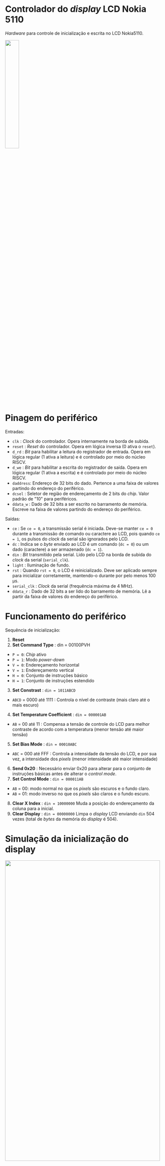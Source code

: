 # Controlador do _display_ LCD Nokia 5110

_Hardware_ para controle de inicialização e escrita no LCD Nokia5110.
<p align="left">
    <img width="30%" height="30%" src="rtl.png">
</p>

# Pinagem do periférico
Entradas:
- `clk`     : _Clock_ do controlador. Opera internamente na borda de subida.
- `reset`   : _Reset_ do controlador. Opera em lógica inversa (0 ativa o `reset`).
- `d_rd`    : _Bit_ para habilitar a leitura do registrador de entrada. Opera em lógica regular (1 ativa a leitura) e é controlado por meio do núcleo RISCV.
- `d_we`    : _Bit_ para habilitar a escrita do registrador de saída. Opera em lógica regular (1 ativa a escrita) e é controlado por meio do núcleo RISCV.
- `daddress`: Endereço de 32 bits do dado. Pertence a uma faixa de valores partindo do endereço do periférico.
- `dcsel`   : Seletor de região de endereçamento de 2 bits do _chip_. Valor padrão de "10" para periféricos.
- `ddata_w` : Dado de 32 bits a ser escrito no barramento de memória. Escreve na faixa de valores partindo do endereço do periférico.

Saídas:
- `ce`          : Se `ce = 0`, a transmissão serial é iniciada. Deve-se manter `ce = 0` durante a transmissão de comando ou caractere ao LCD, pois quando `ce = 1`, os pulsos do _clock_ da serial são ignorados pelo LCD.
- `dc`          : Indica se o _byte_ enviado ao LCD é um comando (`dc = 0`) ou um dado (caractere) a ser armazenado (`dc = 1`).
- `din`         : _Bit_ transmitido pela serial. Lido pelo LCD na borda de subida do _clock_ da serial (`serial_clk`).
- `light`       : Iluminação de fundo.
- `rst`         : Quando `rst = 0`, o LCD é reinicializado. Deve ser aplicado sempre para inicializar corretamente, mantendo-o durante por pelo menos 100 &mu;s.
- `serial_clk`  : _Clock_ da serial (frequência máxima de 4 MHz).
- `ddata_r`     : Dado de 32 bits a ser lido do barramento de memória. Lê a partir da faixa de valores do endereço do periférico.

# Funcionamento do periférico
Sequência de inicialização:
1. __Reset__
2. __Set Command Type__ : din = 00100PVH  
- `P = 0`: _Chip_ ativo 
- `P = 1`: Modo _power-down_  
- `V = 0`: Endereçamento horizontal
- `V = 1`: Endereçamento vertical 
- `H = 0`: Conjunto de instruções básico
- `H = 1`: Conjunto de instruções estendido
3. __Set Constrast__ : `din = 1011ABCD`
- `ABCD` = 0000 até 1111 : Controla o nível de contraste (mais claro até o mais escuro)
4. __Set Temperature Coefficient__ : `din = 000001AB`
- `AB` = 00 até 11 : Compensa a tensão de controle do LCD para melhor contraste de acordo com a temperatura (menor tensão até maior tensão)
5. __Set Bias Mode__ : `din = 00010ABC`
- `ABC` = 000 até FFF : Controla a intensidade da tensão do LCD, e por sua vez, a intensidade dos _pixels_ (menor intensidade até maior intensidade)
6. __Send 0x20__ : Necessário enviar 0x20 para alterar para o conjunto de instruções básicas antes de alterar o _control_ _mode_.
7. __Set Control Mode__ : `din = 000011AB`
- `AB` = 00: modo normal no que os _pixels_ são escuros e o fundo claro.
- `AB` = 01: modo inverso no que os _pixels_ são claros e o fundo escuro.
8. __Clear X Index__ : `din = 10000000` Muda a posição do endereçamento da coluna para a inicial.
9. __Clear Display__ : `din = 00000000` Limpa o _display_ LCD enviando `din` 504 vezes (total de _bytes_ da memória do _display_ é 504).

# Simulação da inicialização do display
<p align="center">
    <img width="100%" height="50%" src="inic.png">
</p>

# Integração do _hardware_ ao núcleo RISCV

De início foi adicionado o endereço do periférico ao núcleo RISCV. Para isso, foram modificados e escritos os seguintes arquivos: 

1. [`memory/iodatabusmux.vhd`](../../memory/iodatabusmux.vhd)
```VHDL
entity iodatabusmux is
    port(
        [...]
        ddata_r_lcd      : in  std_logic_vector(31 downto 0); -- <- Adicionado o sinal de 32 bits do endereço do periférico.
        -- Mux 
        ddata_r_periph   : out std_logic_vector(31 downto 0) --! Connect to data bus mux
    );
end entity iodatabusmux;

architecture RTL of iodatabusmux is

begin
    -- Word address, ignoring least significant 4 bytes
    with daddress(19 downto 4) select ddata_r_periph <=
        [...]
        ddata_r_lcd when x"000A", -- <- Seleciona o endereço do periférico quando o valor for igual a x"000A".
        -- Add new io peripherals here
        (others => '0') when others;
end architecture RTL;
```

2. [`software/_core/hardware.h`](../../software/_core/hardware.h)
```C
#ifndef __HARDWARE_H
#define __HARDWARE_H

[...]
#define DISPLAY_NOKIA_5110_BASE_ADDRESS (*(_IO32 *) (PERIPH_BASE + 10*16*4)) /* <-  Adicionado o endereço base do display 
                                                                                    Nokia 5110 LCD a partir do endereço 
                                                                                    base para periféricos. */

#endif //HARDWARE_H
```

3. [`software/lcd/lcd.h`](../../software/lcd/lcd.h)
```C
#ifndef __LCD_H
#define __LCD_H

#include "../_core/hardware.h"

/* Tipo do registrador para controle do display Nokia 5110 LCD */
typedef struct{
    _IO32 reg_ctrl; /*!< State machine control register. */
    _IO32 pos;      /*!< Data index. */
    _IO32 data;     /*!< Data to display.*/
    _IO32 we;       /*!< Write enable */
} DISPLAY_NOKIA_5110_REG_TYPE;

/* Declaração do registrador para controle do display Nokia 5110 LCD */
#define DISPLAY_NOKIA_5110_REGISTER ((DISPLAY_NOKIA_5110_REG_TYPE *) &DISPLAY_NOKIA_5110_BASE_ADDRESS)

#endif
```
O controle por _software_ do _display_ é descrito pela seguinte máquina de estados:

<p align="center">
    <img width="100%" height="50%" src="lcd_state.jpg">
</p>

Onde certas transições de estado ocorrem devido a mudança de valores do barramento de memória:

```C
#ifndef __LCD_H
#define __LCD_H

#include "../_core/hardware.h"

typedef struct{
    /* Valores a serem escritos no barramento de memória */
    _IO32 reg_ctrl; /*!< State machine control register. */
    _IO32 pos;      /*!< Data index. */
    _IO32 data;     /*!< Data to display.*/
    _IO32 we;       /*!< Write enable */
} DISPLAY_NOKIA_5110_REG_TYPE;

#endif
```

A influência dos valores `reg_ctrl`, `pos`, `data` e `we` sobre os estados é fornecida abaixo:

1. __START__
    1. Permanece no estado __START__ enquanto `reg_ctrl = 0` senão avança para a sequência de inicialização do _display_ a partir do estado __POWER_UP__.
3. __POWER_UP__
4. __SET_CMD_TYPE__
5. __SET_CONTRAST__
6. __SET_TEMP_COEFF__
7. __SET_BIAS_MODE__
8. __SEND_0x20__
9. __SET_CONTROL_MODE__
10. __CLEAR_X_INDEX__
11. __CLEAR_DISPLAY__
12. __WAIT_ENABLE__
    1. Retorna ao estado __CLEAR_X_INDEX__ enquanto `reg_ctrl = 0` e `we = 1`;
    2. Retorna ao estado __WAIT_ENABLE__ enquanto `reg_ctrl = 1` e `we = 0`;
    3. Lê o valor de `pos` quando `reg_ctrl = 1` e `we = 1`, e avança para o estado __SET_Y_INDEX__.
13. __SET_Y_INDEX__
14. __SET_X_INDEX__
    1. Lê o valor de `data` e avança para o estado __SEND_DATA__.
15. __SEND_DATA__

# Código em C

Toma-se conhecimento de que o controle apenas utilizando o registrador é trivial porém pouco legível, logo funções são criadas para facilitar a compreensão e uso.

## Cabeçalho

Assim, foram declaradas as funções `lcd_init`, responsável pela inicialização do _display_ Nokia 5110 LCD, `lcd_clear`, função que limpa o _display_, e `lcd_print`, que imprime na tela do _display_:
 
[`software/lcd/lcd.h`](../../software/lcd/lcd.h):
```C
#ifndef __LCD_H
#define __LCD_H

#include "../_core/hardware.h"

void lcd_init();
void lcd_clear();
void lcd_print(char *string, _IO32 len, _IO32 x, _IO32 y);

typedef struct{
    _IO32 reg_ctrl; /*!< State machine control register. */
    _IO32 pos;      /*!< Data index. */
    _IO32 data;     /*!< Data to display.*/
    _IO32 we;       /*!< Write enable */
} DISPLAY_NOKIA_5110_REG_TYPE;

#define DISPLAY_NOKIA_5110_REGISTER ((DISPLAY_NOKIA_5110_REG_TYPE *) &DISPLAY_NOKIA_5110_BASE_ADDRESS)
#define DISPLAY_NOKIA_5110_HEIGHT 6
#define DISPLAY_NOKIA_5110_WIDTH 84
#define DISPLAY_NOKIA_5110_LETTER_SPACING 6

#endif 
```

Nota-se que os argumentos da função `lcd_print` incluem, respectivamente, a string a ser impressa, o seu tamanho, a posição inicial de impressão da coluna e posição inicial de impressão da linha. No que a coluna aceita valores de 0 até 83 (84 colunas) e a linha aceita valores da faixa de 0 até 5 (6 linhas).

## Funções

Desse modo, as implementações dessas funções é dada no arquivo [`software/lcd/lcd.c`](../../software/lcd/lcd.c).

[`software/lcd/lcd.c`](../../software/lcd/lcd.c):
```C
#include <stdint.h>
#include "../_core/utils.h"
#include "../_core/hardware.h"
#include "lcd.h"

inline _IO32 lcd_pos(_IO32 x, _IO32 y){
    while(x >= DISPLAY_NOKIA_5110_WIDTH){
        x -= DISPLAY_NOKIA_5110_WIDTH;
        y += 1;
    }
    
    while(y >= DISPLAY_NOKIA_5110_HEIGHT)
        y -= DISPLAY_NOKIA_5110_HEIGHT;
        
    return x + y * DISPLAY_NOKIA_5110_WIDTH;
}

void lcd_init(){
    DISPLAY_NOKIA_5110_REGISTER->reg_ctrl = 1;
    DISPLAY_NOKIA_5110_REGISTER->we = 0;
    delay_(700);
}

void lcd_clear(){
    DISPLAY_NOKIA_5110_REGISTER->reg_ctrl = 0;
    DISPLAY_NOKIA_5110_REGISTER->we = 1;
    delay_(100);
    DISPLAY_NOKIA_5110_REGISTER->we = 0;
    delay_(600);
}
void lcd_print(char *string, _IO32 len, _IO32 x, _IO32 y){
    for(int i = 0; i < len; i++){
        DISPLAY_NOKIA_5110_REGISTER->reg_ctrl = 1;
        DISPLAY_NOKIA_5110_REGISTER->pos = lcd_pos(x, y) + (i*DISPLAY_NOKIA_5110_LETTER_SPACING);
        DISPLAY_NOKIA_5110_REGISTER->data = string[i];
        DISPLAY_NOKIA_5110_REGISTER->we = 1;
        delay_(10);
    }
    
    DISPLAY_NOKIA_5110_REGISTER->we = 0;
    delay_(100);
}
```
## Exemplo

Ao fim do desenvolvimento das funções, um exemplo também foi fornecido no arquivo [`software/lcd/main_lcd.c`](../../software/lcd/main_lcd.c).

[`software/lcd/main_lcd.c`](../../software/lcd/main_lcd.c):
```C
#include <stdint.h>
#include "lcd.h"
#include "../_core/utils.h"
#include "../_core/hardware.h"

int main(){
    char phrase[] = "Hello World!";
    char every_character[] = " !\"#$%&'()*+-,-./0123456789:;<=>?@"
                             "ABCDEFGHIJKLMNOPQRSTUVWXYZ[\\]^_`ab"
                             "cdefghijklmnopqrstuvwxyz{|}~";
    _IO32 len = sizeof(phrase)-1;
    _IO32 len_all = sizeof(every_character)-1;
    lcd_init();

    while(1){
        lcd_print(phrase, len, 0, 0);
        
        /* Comment delay for testbench and uncomment for synthesis. */
        //delay_(10000);
        
        lcd_clear();
        lcd_print(every_character, len_all-12, 0, 0);

        /* Comment delay for testbench and uncomment for synthesis. */
        //delay_(10000);
        
        lcd_clear();
        lcd_print(&every_character[len_all-12], 12, 0, 0);
        
        /* Comment delay for testbench and uncomment for synthesis. */
        //delay_(10000);
        
        lcd_clear();
    }

    return 0;
}
```

Observa-se que além da frase "_Hello World_", também foi feita a impressão de todos os caracteres suportados (incluindo espaço) pelo controlador, listados abaixo para ênfase:

```
!"#$%&'()*+-,-./0123456789:;<=>?@ABCDEFGHIJKLMNOPQRSTUVWXYZ[\]^_`abcdefghijklmnopqrstuvwxyz{|}~
```
# Simulação do _testbench_

Primeiramente, antes de realizar o _testbench_, devem ser comentadas as linhas que contenham `delay_(10000)` no arquivo de exemplo [`software/lcd/main_lcd.c`](../../software/lcd/main_lcd.c).

O _testbench_ foi implementado no arquivo [`testbench.vhd`](testbench.vhd), ele já possui integração ao núcleo RISCV e exibe nas suas últimas linhas os sinais de saída para o _display_ e os sinais internos do controlador, como denotado pela imagem abaixo:

<p align="center">
    <img width="100%" height="50%" src="op.png">
</p>

# Síntese na FPGA Altera MAX10 DE10-Lite

Já para a síntese na FPGA, devem ser descomentadas as linhas que contenham `delay_(10000)` no arquivo de exemplo [`software/lcd/main_lcd.c`](../../software/lcd/main_lcd.c).

O arquivo principal para síntese é o [`sint/de10_lite/de0_lite.vhd`](sint/de10_lite/de0_lite.vhd), em que são utilizados as portas ARDUINOIO[[2]](#bibliografia)

<p align="center">
    <img width="25%" height="25%" src="Nokia5110LCD.gif">
</p>

# Bibliografia
[1] [_Datasheet_ do display Nokia 5110 LCD](https://www.sparkfun.com/datasheets/LCD/Monochrome/Nokia5110.pdf)

[2] [_Datasheet_ da placa de desenvolvimento Altera DE10-Lite](https://www.intel.com/content/dam/www/programmable/us/en/portal/dsn/42/doc-us-dsnbk-42-2912030810549-de10-lite-user-manual.pdf)